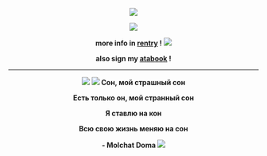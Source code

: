 <div align="center">

![](https://graphic.neocities.org/boombox_divider_by_kicked_in_teeth-dbcx5hc.png)

![](https://media.giphy.com/media/v1.Y2lkPTc5MGI3NjExYjhzYmYyZ3VmOGdnNmRoenlvMmdnc3h6czhnMHRraDZxY2xsYmIzMyZlcD12MV9pbnRlcm5hbF9naWZfYnlfaWQmY3Q9Zw/aSUcReQKF6HURqA4Ot/giphy-downsized-large.gif)

**more info in [rentry](https://rentry.co/hemy) ! ![](https://gifs.crd.co/assets/images/gallery23/9af33f52.gif?v=ef433a6f)**

**also sign my [atabook](https://hemy.atabook.org/) !**

***

![](https://media.discordapp.net/attachments/876789768862695464/1264934197127024650/Mindscape_Soukaku_Partial.png?ex=66a05605&is=669f0485&hm=3658a327da26c5aef50039569a9f989df1c0f9579c25b9085cae051c67b0560e&=&format=webp&quality=lossless&width=1250&height=523)
**![](https://nukos.neocities.org/toros/torozzz2.gif) Сон, мой страшный сон**

**Есть только он, мой странный сон**

**Я ставлю на кон**

**Всю свою жизнь меняю на сон**

**- Molchat Doma ![](https://nukos.neocities.org/toros/torosigh.gif)**
